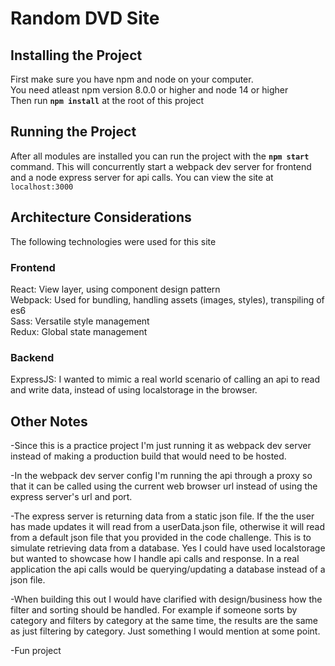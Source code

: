 # Random DVD Site

## Installing the Project

First make sure you have npm and node on your computer. <br />
You need atleast npm version 8.0.0 or higher and node 14 or higher <br />
Then run **`npm install`** at the root of this project

## Running the Project

After all modules are installed you can run the project with the **`npm start`** command. This will concurrently start a webpack dev server for frontend and a node express server for api calls. You can view the site at `localhost:3000`

## Architecture Considerations

The following technologies were used for this site

### Frontend

React: View layer, using component design pattern <br />
Webpack: Used for bundling, handling assets (images, styles), transpiling of es6<br />
Sass: Versatile style management<br />
Redux: Global state management

### Backend

ExpressJS: I wanted to mimic a real world scenario of calling an api to read and write data, instead of using localstorage in the browser.

## Other Notes

-Since this is a practice project I'm just running it as webpack dev server instead of making a production build that would need to be hosted. 

-In the webpack dev server config I'm running the api through a proxy so that it can be called using the current web browser url instead of using the express server's url and port. 

-The express server is returning data from a static json file. If the the user has made updates it will read from a userData.json file, otherwise it will read from a default json file that you provided in the code challenge.  This is to simulate retrieving data from a database. Yes I could have used localstorage but wanted to showcase how I handle api calls and response. In a real application the api calls would be querying/updating a database instead of a json file.

-When building this out I would have clarified with design/business how the filter and sorting should be handled. For example if someone sorts by category and  filters by category at the same time, the results are the same as just filtering by category. Just something I would mention at some point.

-Fun project